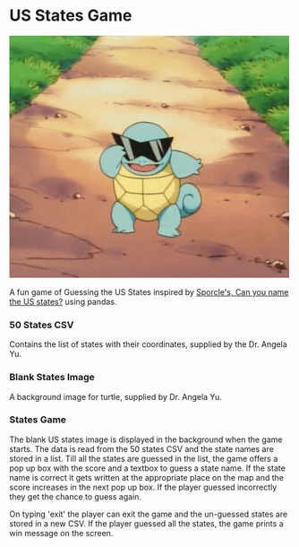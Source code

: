 
# US States Game

![US States](../../GIFs/giphy-squirtle-glasses.gif)

A fun game of Guessing the US States inspired by [Sporcle's, Can you name the US states?](https://www.sporcle.com/games/g/states) using pandas. 

### 50 States CSV
Contains the list of states with their coordinates, supplied by the Dr. Angela Yu.

### Blank States Image
A background image for turtle, supplied by Dr. Angela Yu.

### States Game
The blank US states image is displayed in the background when the game starts. The data is read from the 50 states CSV and the state names are stored in a list. Till all the states are guessed in the list, the game offers a pop up box with the score and a textbox to guess a state name. If the state name is correct it gets written at the appropriate place on the map and the score increases in the next pop up box. If the player guessed incorrectly they get the chance to guess again. 

On typing 'exit' the player can exit the game and the un-guessed states are stored in a new CSV. If the player guessed all the states, the game prints a win message on the screen.
